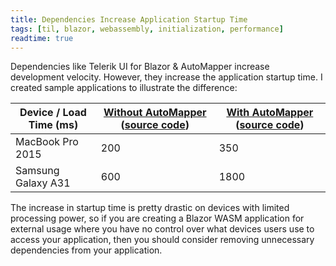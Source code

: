 ```yaml
---
title: Dependencies Increase Application Startup Time
tags: [til, blazor, webassembly, initialization, performance]
readtime: true
---
```


Dependencies like Telerik UI for Blazor & AutoMapper increase development velocity. However, they increase the application startup time. I created sample applications to illustrate the difference:

| Device / Load Time (ms) | [Without AutoMapper](https://zhiyuan-amos.github.io/BlazorWasmBarebone/) ([source code](https://github.com/Zhiyuan-Amos/BlazorWasmBarebone)) | [With AutoMapper](https://zhiyuan-amos.github.io/BlazorWasmAutoMapper/) ([source code](https://github.com/Zhiyuan-Amos/BlazorWasmAutoMapper)) |
|-|-|-|
| MacBook Pro 2015 | 200 | 350 |
| Samsung Galaxy A31 | 600 | 1800 |

The increase in startup time is pretty drastic on devices with limited processing power, so if you are creating a Blazor WASM application for external usage where you have no control over what devices users use to access your application, then you should consider removing unnecessary dependencies from your application.
